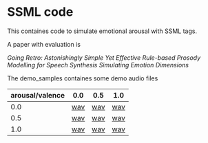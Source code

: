 # SSML code

This containes code to simulate emotional arousal with SSML tags.

A paper with evaluation is 

*Going Retro: Astonishingly Simple Yet Effective Rule-based Prosody Modelling for Speech Synthesis Simulating Emotion Dimensions*

The demo_samples containes some demo audio files 

| arousal/valence | 0.0 | 0.5 | 1.0 |
|-----------------|-----|-----|-----|
| 0.0             |[wav](demo_samples/0.0-0.0.wav)|[wav](demo_samples/0.0-0.5.wav)|[wav](demo_samples/0.0-1.0.wav)|
| 0.5             |[wav](demo_samples/0.5-0.0.wav)|[wav](demo_samples/0.5-0.5.wav)|[wav](demo_samples/0.5-1.0.wav)|
| 1.0             |[wav](demo_samples/1.0-0.0.wav)|[wav](demo_samples/1.0-0.5.wav)|[wav](demo_samples/1.0-1.0.wav)|